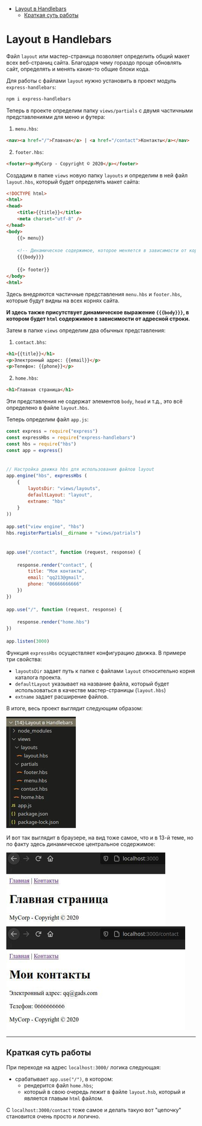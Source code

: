 - [Layout в Handlebars](#layout-в-handlebars)
  - [Краткая суть работы](#краткая-суть-работы)

# Layout в Handlebars

Файл `layout` или мастер-страница позволяет определить общий макет всех веб-страниц сайта. Благодаря чему гораздо проще обновлять сайт, определять и менять какие-то общие блоки кода.

Для работы с файлами `layout` нужно установить в проект модуль `express-handlebars`:

```bash
npm i express-handlebars
```

Теперь в проекте определим папку `views/partials` с двумя частичными представлениями для меню и футера:

1. `menu.hbs`:

```html
<nav><a href="/">Главная</a> | <a href="/contact">Контакты</a></nav>
```

2. `footer.hbs`:

```html
<footer><p>MyCorp - Copyright © 2020</p></footer>
```

Создадим в папке `views` новую папку `layouts` и определим в ней файл `layout.hbs`, который будет определять макет сайта: 

```html
<!DOCTYPE html>
<html>
<head>
    <title>{{title}}</title>
    <meta charset="utf-8" />
</head>
<body>
    {{> menu}}
      
    <!-- Динамическое содержимое, которое меняется в зависимости от корня адресной строки -->
    {{{body}}}
      
    {{> footer}}
</body>
<html>
```

Здесь внедряются частичные представления `menu.hbs` и `footer.hbs`, которые будут видны на всех корнях сайта.

**И здесь также присутствует динамическое выражение `{{{body}}}`, в котором будет `html` содержимое в зависимости от адресной строки.**

Затем в папке `views` определим два обычных представления:

1. `contact.bhs`:

```html
<h1>{{title}}</h1>
<p>Электронный адрес: {{email}}</p>
<p>Телефон: {{phone}}</p>
```

2. `home.hbs`:

```html
<h1>Главная страница</h1>
```

Эти представления не содержат элементов `body`, `head` и т.д., это всё определено в файле `layout.hbs`.


Теперь определим файл `app.js`:

```javascript
const express = require("express")
const expressHbs = require("express-handlebars")
const hbs = require("hbs")
const app = express()


// Настройка движка hbs для использования файлов layout
app.engine("hbs", expressHbs (
    {
        layotsDir: "views/layouts",
        defaultLayout: "layout",
        extname: "hbs"
    }
))

app.set("view engine", "hbs")
hbs.registerPartials(__dirname + "views/patrials")


app.use("/contact", function (request, response) {
    
    response.render("contact", {
        title: "Мои контакты",
        email: "qq213@gmail",
        phone: "06666666666"
    })
})

app.use("/", function (request, response) {
    
    response.render("home.hbs")
})

app.listen(3000)
```

Функция `expressHbs` осуществляет конфигурацию движка. В примере три свойства: 

* `layoutsDir` задает путь к папке с файлами `layout` относительно корня каталога проекта. 
* `defaultLayout` указывает на название файла, который будет использоваться в качестве мастер-страницы (`layout.hbs`)
* `extname` задает расширение файлов.


В итоге, весь проект выглядит следующим образом: 

![qq](img/screen3.png)

И вот так выглядит в браузере, на вид тоже самое, что и в 13-й теме, но по факту здесь динамическое центральное содержимое: 

![qq](img/screen1.png)
![qq](img/screen2.png)
***

## Краткая суть работы
При переходе на адрес `localhost:3000/` логика следующая:

* срабатывает `app.use("/")`, в котором: 
  *  рендерится файл `home.hbs`;
  *  который в свою очередь лежит в файле `layout.hsb`, который и является главым `html` файлом.

С `localhost:3000/contact` тоже самое и делать такую вот "цепочку" становится очень просто и логично.